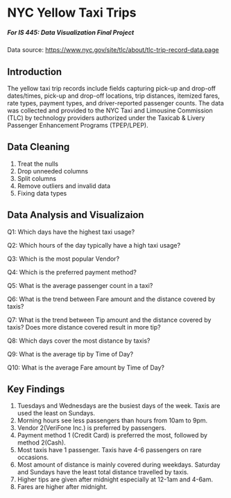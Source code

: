# NYC Yellow Taxi Trips 
##### For IS 445: Data Visualization Final Project

Data source: https://www.nyc.gov/site/tlc/about/tlc-trip-record-data.page

 
 ## Introduction
The yellow taxi trip records include fields capturing pick-up and drop-off dates/times, pick-up and drop-off locations, trip distances, itemized fares, rate types, payment types, and driver-reported passenger counts. The data was collected and provided to the NYC Taxi and Limousine Commission (TLC) by technology providers authorized under the Taxicab & Livery Passenger Enhancement Programs (TPEP/LPEP).

 

## Data Cleaning
1. Treat the nulls
2. Drop unneeded columns
3. Split columns
4. Remove outliers and invalid data
5. Fixing data types




## Data Analysis and Visualizaion
Q1: Which days have the highest taxi usage?

Q2: Which hours of the day typically have a high taxi usage?

Q3: Which is the most popular Vendor?

Q4: Which is the preferred payment method?

Q5: What is the average passenger count in a taxi?

Q6: What is the trend between Fare amount and the distance covered by taxis?

Q7: What is the trend between Tip amount and the distance covered by taxis? Does more distance covered result in more tip?

Q8: Which days cover the most distance by taxis?

Q9: What is the average tip by Time of Day?

Q10: What is the average Fare amount by Time of Day?




## Key Findings
1. Tuesdays and Wednesdays are the busiest days of the week. Taxis are used the least on Sundays.
2. Morning hours see less passengers than hours from 10am to 9pm.
3. Vendor 2(VeriFone Inc.) is preferred by passengers.
4. Payment method 1 (Credit Card) is preferred the most, followed by method 2(Cash).
5. Most taxis have 1 passenger. Taxis have 4-6 passengers on rare occasions.
6. Most amount of distance is mainly covered during weekdays. Saturday and Sundays have the least total distance travelled by taxis.
7. Higher tips are given after midnight especially at 12-1am and 4-6am.
8. Fares are higher after midnight.

